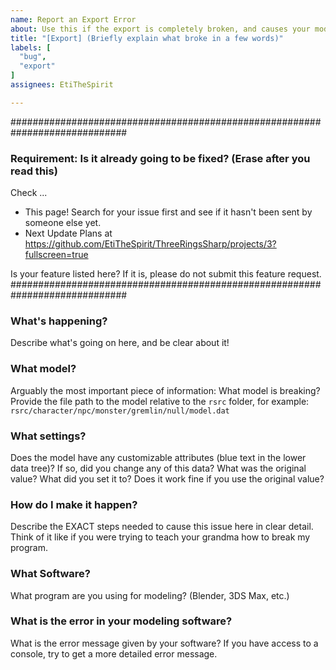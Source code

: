 ```yaml
---
name: Report an Export Error
about: Use this if the export is completely broken, and causes your modeling software to error.
title: "[Export] (Briefly explain what broke in a few words)"
labels: [
  "bug",
  "export"
]
assignees: EtiTheSpirit

---
```


#############################################################################
### Requirement: Is it already going to be fixed? (Erase after you read this) ###
Check ...
- This page! Search for your issue first and see if it hasn't been sent by someone else yet.
- Next Update Plans at https://github.com/EtiTheSpirit/ThreeRingsSharp/projects/3?fullscreen=true

Is your feature listed here? If it is, please do not submit this feature request.
#############################################################################


### What's happening?
Describe what's going on here, and be clear about it!

### What model?
Arguably the most important piece of information: What model is breaking? Provide the file path to the model relative to the `rsrc` folder, for example: `rsrc/character/npc/monster/gremlin/null/model.dat`

### What settings?
Does the model have any customizable attributes (blue text in the lower data tree)? If so, did you change any of this data? What was the original value? What did you set it to? Does it work fine if you use the original value?

### How do I make it happen?
Describe the EXACT steps needed to cause this issue here in clear detail. Think of it like if you were trying to teach your grandma how to break my program.

### What Software?
What program are you using for modeling? (Blender, 3DS Max, etc.)

### What is the error in your modeling software?
What is the error message given by your software? If you have access to a console, try to get a more detailed error message.
